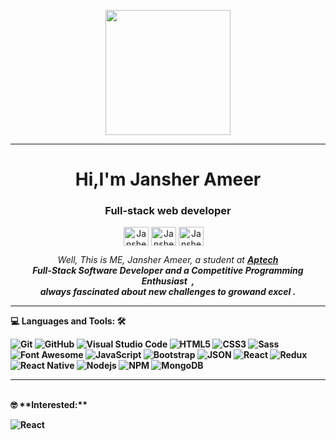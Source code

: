 <p align="center">
  <img src="https://github.com/thompsonemerson/thompsonemerson/raw/master/cover-thompson.png" height="200"/>
</p>
<hr>
<h1 align="center">Hi,I'm Jansher Ameer</h1>
<h3 align="center">Full-stack web developer</h3>
<p align="center">
<a href="https://www.linkedin.com/in/jansher-ameer-39b1b8272/" target="blank"><img align="center" src="https://cdn.jsdelivr.net/npm/simple-icons@3.0.1/icons/linkedin.svg" alt="Jansher Ameer" height="30" width="40" /></a>
<a href="https://www.facebook.com/IamJanshairameer/" target="blank"><img align="center" src="https://cdn.jsdelivr.net/npm/simple-icons@3.0.1/icons/facebook.svg" alt="Jansher Ameer" height="30" width="40" /></a>
<a href="https://twitter.com/JansherAmeer" target="blank"><img align="center" src="https://cdn.jsdelivr.net/npm/simple-icons@3.0.1/icons/twitter.svg" alt="Jansher Ameer" height="30" width="40" /></a>
<a href = "mailto: Jansherameer@gmail.com"><img align="center" src="https://simpleicons.org/icons/gmail.svg" height="10" width="10" /></a>
</p>


<p align="center">
  <em>
   Well, This is ME, Jansher Ameer, a <b></b> student at <a href="https://aptech-education.com.pk/"> <b>Aptech<br></a>
    <b>Full-Stack Software Developer</b> and a <b>Competitive Programming Enthusiast</b>&nbsp;&nbsp,<br>always <b>
fascinated</b>
    about new challenges to 
    <b>grow</b>and 
    <b>excel</b>&nbsp.
  </em> 
  <br>
  
</p>

<hr>

💻 **Languages and Tools:** 🛠️<br>

![Git](https://img.shields.io/badge/-Git-000000?style=flat&logo=git&logoColor=F05032&labelColor=ffffff)
![GitHub](https://img.shields.io/badge/-GitHub-000000?style=flat&logo=github&logoColor=000000&labelColor=ffffff)
![Visual Studio Code](https://img.shields.io/badge/-VSCode-000000?style=flat&logo=visual-studio-code&labelColor=007ACC)
![HTML5](https://img.shields.io/badge/-HTML5-000000?style=flat&logo=html5&logoColor=ffffff&labelColor=E34F26)
![CSS3](https://img.shields.io/badge/-CSS3-000000?style=flat&logo=css3&logoColor=ffffff&labelColor=1572B6) 
![Sass](https://img.shields.io/badge/-Sass-000000?style=flat&logo=sass&logoColor=ffffff&labelColor=%23CC6699)
![Font Awesome](https://img.shields.io/badge/-font%20awesome-000000?style=flat&logo=font-awesome&logoColor=339AF0&labelColor=ffffff)
![JavaScript](https://img.shields.io/badge/-JavaScript-000000?style=flat&logo=javascript)
![Bootstrap](https://img.shields.io/badge/-Bootstrap-000000?style=flat&logo=bootstrap&logoColor=ffffff&labelColor=563D7C)
![JSON](https://img.shields.io/badge/-JSON-000000?style=flat&logo=JSON&logoColor=000000&labelColor=ffffff)
![React](https://img.shields.io/badge/-React-000000?style=flat&logo=react)
![Redux](https://img.shields.io/badge/-Redux-000000?style=flat&logo=redux&logoColor=764ABC&labelColor=ffffff)
![React Native](https://img.shields.io/badge/-React%20Native-000000?style=flat&logo=react&labelColor=000000)
![Nodejs](https://img.shields.io/badge/-Nodejs-000000?style=flat&logo=Node.js)
![NPM](https://img.shields.io/badge/-npm-000000?style=flat&logo=npm&labelColor=ffffff)
![MongoDB](https://img.shields.io/badge/-MongoDB-000000?style=flat&logo=mongodb&labelColor=ffffff)

<hr>
<br>
🤓 **Interested:** <br>

![React](https://img.shields.io/badge/-React%20Native-000000?style=flat&logo=react&labelColor=000000)

